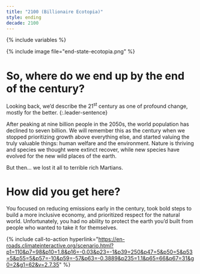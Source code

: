 ```yaml
---
title: "2100 (Billionaire Ecotopia)"
style: ending
decade: 2100
---
```


{% include variables %}

{% include image file="end-state-ecotopia.png" %}

# So, where do we end up by the end of the century?

Looking back, we’d describe the 21<sup>st</sup> century as one of profound change, mostly for the better.
{:.leader-sentence}

After peaking at nine billion people in the 2050s, the world population has declined to seven billion. We will remember this as the century when we stopped prioritizing growth above everything else, and started valuing the truly valuable things: human welfare and the environment. Nature is thriving and species we thought were extinct recover, while new species have evolved for the new wild places of the earth.

But then… we lost it all to terrible rich Martians.

# How did you get here?

You focused on reducing emissions early in the century, took bold steps to build a more inclusive economy, and prioritized respect for the natural world. Unfortunately, you had no ability to protect the earth you’d built from people who wanted to take it for themselves.

{% include call-to-action
    hyperlink="https://en-roads.climateinteractive.org/scenario.html?p1=110&p7=98&p10=1.8&p16=-0.03&p23=-1&p39=250&p47=5&p50=5&p53=5&p55=5&p57=-10&p59=-57&p63=-0.3889&p235=1.1&p65=66&p67=31&g0=2&g1=62&v=2.7.35"
%}
